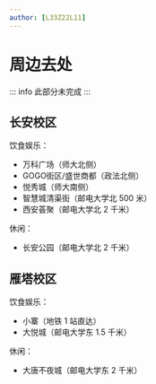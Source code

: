 ```yaml
---
author: [L33Z22L11]
---
```


# 周边去处

::: info 此部分未完成
:::

## 长安校区

饮食娱乐：

- 万科广场（师大北侧）
- GOGO街区/盛世商都（政法北侧）
- 悦秀城（师大南侧）
- 智慧城清渠街（邮电大学北 500 米）
- 西安荟聚（邮电大学北 2 千米）

休闲：

- 长安公园（邮电大学北 2 千米）

## 雁塔校区

饮食娱乐：

- 小寨（地铁 1 站直达）
- 大悦城（邮电大学东 1.5 千米）

休闲：

- 大唐不夜城（邮电大学东 2 千米）
